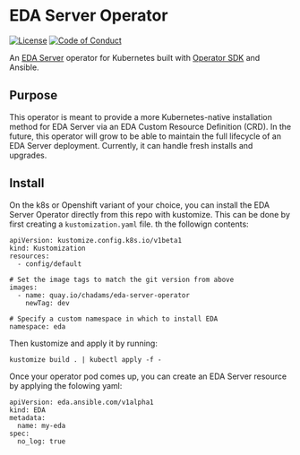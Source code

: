 # EDA Server Operator

[![License](https://img.shields.io/badge/License-Apache%202.0-blue.svg)](https://opensource.org/licenses/Apache-2.0)
[![Code of Conduct](https://img.shields.io/badge/code%20of%20conduct-Ansible-yellow.svg)](https://docs.ansible.com/ansible/latest/community/code_of_conduct.html) 

An [EDA Server](https://github.com/ansible/eda-server) operator for Kubernetes built with [Operator SDK](https://github.com/operator-framework/operator-sdk) and Ansible.

## Purpose

This operator is meant to provide a more Kubernetes-native installation method for EDA Server via an EDA Custom Resource Definition (CRD). In the future, this operator will grow to be able to maintain the full lifecycle of an EDA Server deployment. Currently, it can handle fresh installs and upgrades.

## Install

On the k8s or Openshift variant of your choice, you can install the EDA Server Operator directly from this repo with kustomize.  This can be done by first creating a `kustomization.yaml` file. 
th the followign contents:

```
apiVersion: kustomize.config.k8s.io/v1beta1
kind: Kustomization
resources:
  - config/default

# Set the image tags to match the git version from above
images:
  - name: quay.io/chadams/eda-server-operator
    newTag: dev

# Specify a custom namespace in which to install EDA
namespace: eda
```

Then kustomize and apply it by running:

```
kustomize build . | kubectl apply -f -
```

Once your operator pod comes up, you can create an EDA Server resource by applying the folowing yaml:

```
apiVersion: eda.ansible.com/v1alpha1
kind: EDA
metadata:
  name: my-eda
spec:
  no_log: true
```
